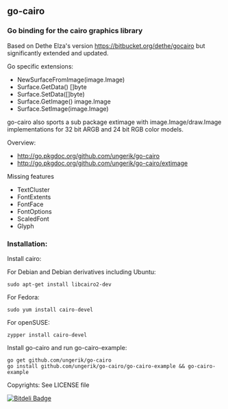## go-cairo

### Go binding for the cairo graphics library

Based on Dethe Elza's version https://bitbucket.org/dethe/gocairo
but significantly extended and updated.

Go specific extensions:
* NewSurfaceFromImage(image.Image)
* Surface.GetData() []byte
* Surface.SetData([]byte)
* Surface.GetImage() image.Image
* Surface.SetImage(image.Image)

go-cairo also sports a sub package extimage with image.Image/draw.Image
implementations for 32 bit ARGB and 24 bit RGB color models.

Overview:
* http://go.pkgdoc.org/github.com/ungerik/go-cairo
* http://go.pkgdoc.org/github.com/ungerik/go-cairo/extimage

Missing features
* TextCluster
* FontExtents
* FontFace
* FontOptions
* ScaledFont
* Glyph

### Installation:

Install cairo:

For Debian and Debian derivatives including Ubuntu:

	sudo apt-get install libcairo2-dev

For Fedora:

	sudo yum install cairo-devel

For openSUSE:

	zypper install cairo-devel
  
Install go-cairo and run go-cairo-example:

	go get github.com/ungerik/go-cairo
	go install github.com/ungerik/go-cairo/go-cairo-example && go-cairo-example


Copyrights: See LICENSE file


[![Bitdeli Badge](https://d2weczhvl823v0.cloudfront.net/ungerik/go-cairo/trend.png)](https://bitdeli.com/free "Bitdeli Badge")

